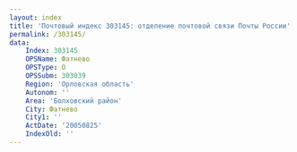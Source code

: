 ```yaml
---
layout: index
title: 'Почтовый индекс 303145: отделение почтовой связи Почты России'
permalink: /303145/
data:
    Index: 303145
    OPSName: Фатнево
    OPSType: О
    OPSSubm: 303039
    Region: 'Орловская область'
    Autonom: ''
    Area: 'Болховский район'
    City: Фатнево
    City1: ''
    ActDate: '20050825'
    IndexOld: ''
---
```

